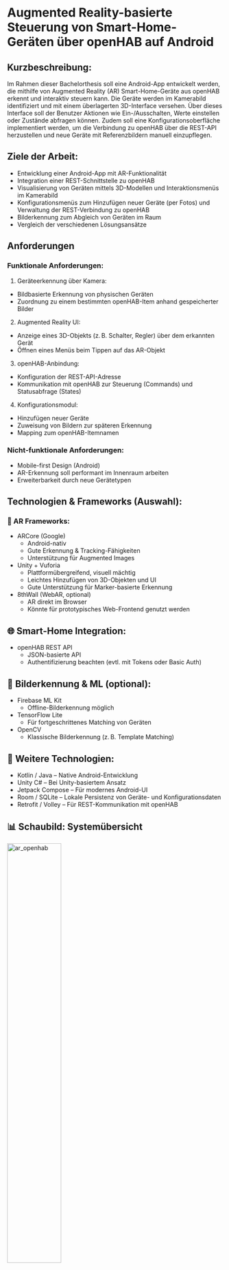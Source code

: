 # Augmented Reality-basierte Steuerung von Smart-Home-Geräten über openHAB auf Android

## Kurzbeschreibung:

Im Rahmen dieser Bachelorthesis soll eine Android-App entwickelt werden, die mithilfe von Augmented Reality (AR) Smart-Home-Geräte aus openHAB erkennt und interaktiv steuern kann. Die Geräte werden im Kamerabild identifiziert und mit einem überlagerten 3D-Interface versehen. Über dieses Interface soll der Benutzer Aktionen wie Ein-/Ausschalten, Werte einstellen oder Zustände abfragen können. Zudem soll eine Konfigurationsoberfläche implementiert werden, um die Verbindung zu openHAB über die REST-API herzustellen und neue Geräte mit Referenzbildern manuell einzupflegen.

## Ziele der Arbeit:

* Entwicklung einer Android-App mit AR-Funktionalität
* Integration einer REST-Schnittstelle zu openHAB
* Visualisierung von Geräten mittels 3D-Modellen und Interaktionsmenüs im Kamerabild
* Konfigurationsmenüs zum Hinzufügen neuer Geräte (per Fotos) und Verwaltung der REST-Verbindung zu openHAB
* Bilderkennung zum Abgleich von Geräten im Raum
* Vergleich der verschiedenen Lösungsansätze

## Anforderungen

### Funktionale Anforderungen:

1. Geräteerkennung über Kamera:
  * Bildbasierte Erkennung von physischen Geräten
  * Zuordnung zu einem bestimmten openHAB-Item anhand gespeicherter Bilder
2. Augmented Reality UI:
  * Anzeige eines 3D-Objekts (z. B. Schalter, Regler) über dem erkannten Gerät
  * Öffnen eines Menüs beim Tippen auf das AR-Objekt
3. openHAB-Anbindung:
  * Konfiguration der REST-API-Adresse
  * Kommunikation mit openHAB zur Steuerung (Commands) und Statusabfrage (States)
4. Konfigurationsmodul:
  * Hinzufügen neuer Geräte
  * Zuweisung von Bildern zur späteren Erkennung
  * Mapping zum openHAB-Itemnamen

### Nicht-funktionale Anforderungen:

* Mobile-first Design (Android)
* AR-Erkennung soll performant im Innenraum arbeiten
* Erweiterbarkeit durch neue Gerätetypen

## Technologien & Frameworks (Auswahl):

### 📱 AR Frameworks:

* ARCore (Google)
  * Android-nativ
  * Gute Erkennung & Tracking-Fähigkeiten
  * Unterstützung für Augmented Images
* Unity + Vuforia
  * Plattformübergreifend, visuell mächtig
  * Leichtes Hinzufügen von 3D-Objekten und UI
  * Gute Unterstützung für Marker-basierte Erkennung
* 8thWall (WebAR, optional)
  * AR direkt im Browser
  * Könnte für prototypisches Web-Frontend genutzt werden

## 🌐 Smart-Home Integration:

* openHAB REST API
  * JSON-basierte API
  * Authentifizierung beachten (evtl. mit Tokens oder Basic Auth)

## 🧠 Bilderkennung & ML (optional):

* Firebase ML Kit
  * Offline-Bilderkennung möglich
* TensorFlow Lite
  * Für fortgeschrittenes Matching von Geräten
* OpenCV
  * Klassische Bilderkennung (z. B. Template Matching)

## 🧰 Weitere Technologien:

* Kotlin / Java – Native Android-Entwicklung
* Unity C# – Bei Unity-basiertem Ansatz
* Jetpack Compose – Für modernes Android-UI
* Room / SQLite – Lokale Persistenz von Geräte- und Konfigurationsdaten
* Retrofit / Volley – Für REST-Kommunikation mit openHAB

## 📊 Schaubild: Systemübersicht

<img src="https://raw.githubusercontent.com/Michdo93/SmartHome-Ideen/refs/heads/main/screenshots/ar_openhab.png" alt="ar_openhab" width="50%">

## Systemaufbau

### openHAB Config UI

Eine einfache View, in der man die notwendigen Daten für die REST API von openHAB speichert. Man muss wählen können zwischen `Basic Authentication` oder `API Token`:

#### Basic Authentication

* Benutzername der openHAB-Instanz
* Passwort der openHAB-Instanz
* URL der openHAB-Instanz

#### API Token

* API-Token der openHAB-Instanz
* URL der openHAB-Instanz

##### Beispielhafte Implementierung

Die Konfigurations-UI ist ein zentraler Bestandteil deiner App, da sie die Kommunikation mit der openHAB-Instanz steuert.

1. Eine **UI-View** in Jetpack Compose (modernes Android UI)
2. Die dazugehörige **State-Verwaltung**
3. Die **Modellierung der Konfiguration**
4. Eine **Beispiel-Implementierung**, wie du den Header für REST-Anfragen erzeugst

---

###### 🧱 1. Datenmodell

```kotlin
data class OpenHabConfig(
    val url: String = "",
    val username: String = "",
    val password: String = "",
    val apiToken: String = "",
    val useApiToken: Boolean = false
)
```

---

###### 🎨 2. Jetpack Compose UI

```kotlin
@Composable
fun OpenHabConfigScreen(
    config: OpenHabConfig,
    onConfigChanged: (OpenHabConfig) -> Unit
) {
    var url by remember { mutableStateOf(config.url) }
    var username by remember { mutableStateOf(config.username) }
    var password by remember { mutableStateOf(config.password) }
    var apiToken by remember { mutableStateOf(config.apiToken) }
    var useApiToken by remember { mutableStateOf(config.useApiToken) }

    Column(modifier = Modifier.padding(16.dp)) {
        Text("Authentifizierungsmethode", style = MaterialTheme.typography.titleMedium)

        Row(verticalAlignment = Alignment.CenterVertically) {
            RadioButton(
                selected = !useApiToken,
                onClick = {
                    useApiToken = false
                    onConfigChanged(
                        config.copy(useApiToken = false)
                    )
                }
            )
            Text("Basic Auth")

            Spacer(modifier = Modifier.width(16.dp))

            RadioButton(
                selected = useApiToken,
                onClick = {
                    useApiToken = true
                    onConfigChanged(
                        config.copy(useApiToken = true)
                    )
                }
            )
            Text("API Token")
        }

        Spacer(modifier = Modifier.height(16.dp))

        OutlinedTextField(
            value = url,
            onValueChange = {
                url = it
                onConfigChanged(config.copy(url = url))
            },
            label = { Text("URL der openHAB-Instanz") },
            singleLine = true,
            modifier = Modifier.fillMaxWidth()
        )

        if (useApiToken) {
            OutlinedTextField(
                value = apiToken,
                onValueChange = {
                    apiToken = it
                    onConfigChanged(config.copy(apiToken = apiToken))
                },
                label = { Text("API Token") },
                singleLine = true,
                modifier = Modifier.fillMaxWidth()
            )
        } else {
            OutlinedTextField(
                value = username,
                onValueChange = {
                    username = it
                    onConfigChanged(config.copy(username = username))
                },
                label = { Text("Benutzername") },
                singleLine = true,
                modifier = Modifier.fillMaxWidth()
            )
            OutlinedTextField(
                value = password,
                onValueChange = {
                    password = it
                    onConfigChanged(config.copy(password = password))
                },
                label = { Text("Passwort") },
                singleLine = true,
                visualTransformation = PasswordVisualTransformation(),
                modifier = Modifier.fillMaxWidth()
            )
        }
    }
}
```

---

###### 🔑 3. Header-Generierung für REST-Anfragen

Nutze diese Funktion, um den passenden Auth-Header abhängig von der gewählten Methode zu erzeugen:

```kotlin
fun getAuthHeader(config: OpenHabConfig): Map<String, String> {
    return if (config.useApiToken) {
        mapOf("Authorization" to "Bearer ${config.apiToken}")
    } else {
        val credentials = "${config.username}:${config.password}"
        val encoded = Base64.encodeToString(credentials.toByteArray(), Base64.NO_WRAP)
        mapOf("Authorization" to "Basic $encoded")
    }
}
```

---

###### 💾 4. Speicherung in `SharedPreferences` oder Room

Du kannst diese Konfiguration entweder in Room speichern (z. B. als Singleton-Tabelle) **oder einfacher über SharedPreferences**:

```kotlin
fun saveOpenHabConfig(context: Context, config: OpenHabConfig) {
    val prefs = context.getSharedPreferences("openhab_prefs", Context.MODE_PRIVATE)
    prefs.edit().apply {
        putString("url", config.url)
        putString("username", config.username)
        putString("password", config.password)
        putString("apiToken", config.apiToken)
        putBoolean("useApiToken", config.useApiToken)
        apply()
    }
}

fun loadOpenHabConfig(context: Context): OpenHabConfig {
    val prefs = context.getSharedPreferences("openhab_prefs", Context.MODE_PRIVATE)
    return OpenHabConfig(
        url = prefs.getString("url", "") ?: "",
        username = prefs.getString("username", "") ?: "",
        password = prefs.getString("password", "") ?: "",
        apiToken = prefs.getString("apiToken", "") ?: "",
        useApiToken = prefs.getBoolean("useApiToken", false)
    )
}
```

---

###### ✅ Ergebnis

Mit dieser Lösung kannst du:

* Zwischen Basic Auth und API Token umschalten
* Die openHAB-Zugangsdaten sicher verwalten
* Diese Daten zur Authentifizierung bei REST-Calls verwenden

### AR-Szene mit Kamerastream und 3D UI-Overlay mit Menü

Eine View, in der man sieht, was die Kamera des Smartphones zeigt. Sobald man über ein 3D-Objekt fährt, welches bedient werden kann, öffnet sich in dieser View ein Frame mit der Bedienung zu diesem Gerät. Das 3D-Objekt kann bspw. mit Unity erstellt sein und durch die Anbindung von Vuforia über ein Mapping erkannt werden. Damit dies funktioniert, müsste man die trainierte Datenbank von Vuforia bei neu hinzugefügten Geräte ebenfalls aktualisieren. Ebenfalls zu überlegen ist, dass für die App grundlegend fertige 3D-Objekte in Unity schon vorgefertigt sind, damit wenn ein Gerät auch erkannt wird, dieses 3D-Objekt angezeigt werden kann. In der Gerätedatenbank müsste man dann diesem Gerät ein 3D-Objekt und Bilder zur Erkennung im Kamerastream hinzufügen. Als Alternative kann bspw. auch ARCore verwendet werden.

In der AR-Szene mit Kamerastream soll hauptsächlich ein Gerätematching stattfinden. Das bedeutet, die Kamera muss einen Vergleich mit der Gerätedatenbank machen. Wenn ein Gerät zugeordnet werden kann, dann kann über den dort ebenfalls gespeicherten Itemnamen die openHAB REST API den Status von Items dieses Gerätes anzeigen und es gleichzeitig ermöglichen, Commands an Items dieses Gerätes zu senden. Am besten fragt man das Group-Item ab oder gibt vor, dass nur ein Itemname gespeichert werden kann und dass dieses Item vom Item Type Group sein muss.

Über die REST-API erhält man außerdem dann zu jedem Item in dieser Group, deren Item Types, deren State Description und deren Command Description. Anhand dieser Informationen lässt sich ein Fragment erzeugen, welches entsprechend den Item-State wiedergibt und die Command-Bedienmöglichkeiten bereit stellt.

Wichtige für die Bedienung von openHAB Items ist, dass die Item Types immer gleich bedient werden können. Heißt hier kann man auch Vorlagen (Templates) und Klassen anlegen, die man dann wieder verwendet.

### Gerätedatenbank

Klassischerweise implementiert man hier `CRUD`-Operationen

* CREATE
  * Man hat ein Formular, bei dem man den Namen des Geräts angibt und den Itemnamen für das openHAB Group Item.
  * Man hat je Gerät eine eigene Galerie an Bilder.
    * Ich muss mindestens ein Bild zu jedem Gerät schießen.
    * Vielleicht macht irgendwo ein Limit von 4-6 Bilder Sinn.
    * Die Bilder müssen für ein Training verwendet werden können.
* READ
  * Wird beim Gerätematching in der AR-Szene benötigt.
* UPDATE
  * Man kann jederzeit zu dem Gerät den Namen anpassen oder auch den Itemnamen ändern.
  * Man kann jederzeit zu dem Gerät Bilder wieder löschen, neue hinzufügen oder "ersetzen". 
* DELETE
  * Man kann Geräte auch wieder komplett löschen.
    * Heißt sowohl die Bilder, als auch der Name und Itemname verschwinden aus der Datenbank. 

Wozu benötigt man alle CRUD-Methoden?

* In deinem Smart Home kann man immer wieder mal alte Geräte durch neuere ersetzen.
* In deinem Smart Home kann man die Namensgebungsstruktur seiner Items anpassen.
* In deinem Smart Home kannst du neue Geräte hinzufügen.
* In deinem Smart Home kannst du alte Geräte entfernen, ohne sie durch neuere zu ersetzen.
* Du kannst versehentlich dich auch mal bei einem Gerät vertan haben und das falsche fotografiert haben bzw. bei einem fotografierten Gerät gedacht haben, dass dessen Name anders sei (z. B. mehrere gleiche Lampen).
* ...

Ein Smart Home System bleibt selten konstant. Man richtet es ja nicht nur ein einziges mal ein und über 20-30 Jahren sind alle Geräte gleich!

Das Speichern der Bilder für deine Gerätedatenbank ist ein zentraler Aspekt deines Projekts – vor allem, wenn du Geräte durch Bildabgleich erkennen willst. Hier ist ein Überblick über mögliche Optionen, deren Vor- und Nachteile sowie ein Vorschlag für den Aufbau deiner Gerätedatenbank inklusive Bildspeicherung.

#### 📦 **Wie und wo die Bilder gespeichert werden können**

##### 🟢 **1. Speicherung in SQLite mit Pfad-Referenz (empfohlen)**

**Vorgehen:**

* Du speicherst die Bilder **als Dateien im internen Speicher oder App-spezifischen Speicher** (z. B. `/data/data/<package>/files/devices/`).
* In der SQLite-Datenbank speicherst du **nur den Pfad zum Bild**, zusammen mit anderen Gerätedaten.

**Vorteile:**

* Geringere Datenbankgröße
* Schnellere Zugriffszeiten
* Einfach zu verwalten und backupfähig
* Gute Integration in bestehende Android-Architektur

**Nachteile:**

* Zusätzliche File-Management-Logik notwendig

---

##### 🔴 **2. Speicherung direkt als BLOB in SQLite**

**Vorgehen:**

* Das Bild (z. B. JPEG oder PNG) wird als **Byte-Array** direkt in einem BLOB-Feld in SQLite gespeichert.

**Vorteile:**

* Alles in einer Datei (praktisch für kleine Datenmengen)
* Kein extra File-System-Handling

**Nachteile:**

* Datenbank kann sehr groß und träge werden
* Längere Ladezeiten bei vielen Geräten/Bildern

➡ **Nur sinnvoll für sehr kleine Bildmengen oder Prototyping**

---

##### 🟡 **3. Speicherung über ContentProvider oder MediaStore (optional/fortgeschritten)**

* Für öffentlich zugängliche Bilder (z. B. wenn du willst, dass der User sie auch in seiner Galerie sieht)
* Aufwändiger und meist nicht notwendig, wenn alles in der App bleibt

---

#### 🧩 **Vorgeschlagene Datenbankstruktur (SQLite mit Pfad zu Bilddateien)**

```sql
Tabelle: devices

| id  | name         | openhab_item_id | image_paths                     |
|-----|--------------|------------------|---------------------------------|
| 1   | Wohnzimmerlampe | Switch_Light_1 | /files/devices/lamp1_1.jpg;... |
```

**Feldbeschreibung:**

* `id`: Primärschlüssel
* `name`: Anzeigename des Geräts
* `openhab_item_id`: Name des Items in der openHAB REST-API
* `image_paths`: Semikolon-getrennte Liste von Pfaden zu gespeicherten Bildern (alternativ: eigene Tabelle für Bilder)

---

#### 🔄 **Alternative: Normalisierte Struktur**

Falls du mehrere Bilder je Gerät hast und du sauber bleiben willst:

```sql
Tabelle: devices
| id  | name         | openhab_item_id |
|-----|--------------|------------------|
| 1   | Wohnzimmerlampe | Switch_Light_1 |

Tabelle: device_images
| id  | device_id | image_path                    |
|-----|-----------|-------------------------------|
| 1   | 1         | /files/devices/lamp1_1.jpg    |
| 2   | 1         | /files/devices/lamp1_2.jpg    |
```

➡ Diese Struktur ist besser skalierbar und sauberer im Zugriff.

---

#### 🔧 **Wie speicherst du ein Bild in Kotlin/Android?**

##### Speichern eines Bildes im Dateisystem:

```kotlin
fun saveBitmapToInternalStorage(context: Context, bitmap: Bitmap, filename: String): String {
    val file = File(context.filesDir, filename)
    FileOutputStream(file).use { out ->
        bitmap.compress(Bitmap.CompressFormat.PNG, 100, out)
    }
    return file.absolutePath
}
```

##### Speichern des Pfads in SQLite:

Mit `Room` oder klassisch mit `SQLiteOpenHelper`.

---

#### 📌 Empfehlung für dein Projekt

| Kriterium               | Empfehlung                              |
| ----------------------- | --------------------------------------- |
| Anzahl Bilder < 50      | SQLite mit Pfad oder sogar BLOB möglich |
| Anzahl Bilder > 50–100+ | SQLite mit Pfad & File-System           |
| Zukunftssicherheit      | Normalisierte Struktur mit Bildtabelle  |
| Performance wichtig     | Pfadbasierte Speicherung                |

---

Gerne! Hier ist ein vollständiges **Room-Datenbankmodell** für dein AR/openHAB-Projekt mit Unterstützung für:

* Geräteverwaltung
* Mehrere Bilder pro Gerät (Referenzbilder)
* Speicherung der Bildpfade im Dateisystem

---

#### 📦 **1. Datenbankstruktur (Room)**

##### 🗂 `DeviceEntity.kt`

```kotlin
import androidx.room.Entity
import androidx.room.PrimaryKey

@Entity(tableName = "devices")
data class DeviceEntity(
    @PrimaryKey(autoGenerate = true) val id: Long = 0,
    val name: String,
    val openhabItemId: String
)
```

---

##### 🖼 `DeviceImageEntity.kt`

```kotlin
import androidx.room.Entity
import androidx.room.ForeignKey
import androidx.room.PrimaryKey

@Entity(
    tableName = "device_images",
    foreignKeys = [ForeignKey(
        entity = DeviceEntity::class,
        parentColumns = ["id"],
        childColumns = ["deviceId"],
        onDelete = ForeignKey.CASCADE
    )]
)
data class DeviceImageEntity(
    @PrimaryKey(autoGenerate = true) val id: Long = 0,
    val deviceId: Long,
    val imagePath: String // z. B. /data/data/.../files/devices/lamp1_1.jpg
)
```

---

#### 🔁 **2. DAO-Interfaces**

##### `DeviceDao.kt`

```kotlin
import androidx.room.*
import kotlinx.coroutines.flow.Flow

@Dao
interface DeviceDao {

    @Insert(onConflict = OnConflictStrategy.REPLACE)
    suspend fun insertDevice(device: DeviceEntity): Long

    @Query("SELECT * FROM devices")
    fun getAllDevices(): Flow<List<DeviceEntity>>

    @Query("SELECT * FROM devices WHERE id = :id")
    suspend fun getDeviceById(id: Long): DeviceEntity?
}
```

---

##### `DeviceImageDao.kt`

```kotlin
import androidx.room.*

@Dao
interface DeviceImageDao {

    @Insert(onConflict = OnConflictStrategy.REPLACE)
    suspend fun insertImage(image: DeviceImageEntity): Long

    @Query("SELECT * FROM device_images WHERE deviceId = :deviceId")
    suspend fun getImagesForDevice(deviceId: Long): List<DeviceImageEntity>

    @Delete
    suspend fun deleteImage(image: DeviceImageEntity)
}
```

---

#### 🧩 **3. Datenbank-Klasse**

##### `AppDatabase.kt`

```kotlin
import androidx.room.Database
import androidx.room.RoomDatabase

@Database(entities = [DeviceEntity::class, DeviceImageEntity::class], version = 1)
abstract class AppDatabase : RoomDatabase() {
    abstract fun deviceDao(): DeviceDao
    abstract fun deviceImageDao(): DeviceImageDao
}
```

---

#### 🚀 **4. Nutzung in deiner App (z. B. ViewModel oder Repository)**

```kotlin
val db = Room.databaseBuilder(
    context,
    AppDatabase::class.java,
    "device_database"
).build()

val newDevice = DeviceEntity(name = "Wohnzimmerlampe", openhabItemId = "Light_Livingroom")
val deviceId = db.deviceDao().insertDevice(newDevice)

val imagePath = saveBitmapToInternalStorage(context, bitmap, "lamp1_1.jpg")
db.deviceImageDao().insertImage(DeviceImageEntity(deviceId = deviceId, imagePath = imagePath))
```

---

#### ✅ Vorteile dieser Lösung

* Skalierbar: Beliebig viele Bilder pro Gerät
* Sicher: Geräte und Bilder sind logisch verknüpft
* Kompatibel: Ideal für AR mit Bildvergleich
* Persistenz: Einfach zu sichern oder exportieren

---

## Mögliche AR-Vorgehensweise

### Unity + Vuforia

Wenn du **Unity + Vuforia** verwenden möchtest, um eine **AR-App für openHAB-Gerätesteuerung** zu bauen (basierend auf Bild-Tracking + REST-Steuerung), ist hier ein kompletter Überblick, wie du schrittweise vorgehen solltest:

---

#### 🧩 **1. Voraussetzungen**

* **Unity Hub** installiert
* **Unity Version** (z. B. 2021.3 LTS oder 2022.x) mit Android Build Support
* **Vuforia Engine** (kostenlos, benötigt Developer License Key)
* Android-Smartphone zum Testen
* openHAB-Instanz mit aktivierter REST-API (Standard bei openHAB 2/3/4)

---

#### 🏗️ **2. Unity-Projekt einrichten**

##### 🔧 Unity Setup

1. Neues Unity-Projekt erstellen (3D Template)
2. In Unity:

   * `File` → `Build Settings` → `Android` auswählen und `Switch Platform`
   * `Player Settings`:

     * `Minimum API Level`: Android 8.0 oder höher
     * `XR Settings`: Haken bei `Vuforia Augmented Reality Supported`

##### 📦 Vuforia Engine einbinden

1. Öffne `Edit > Project Settings > XR Plug-in Management`
2. Aktiviere unter Android den **Vuforia AR Support**
3. Erstelle dir bei [developer.vuforia.com](https://developer.vuforia.com/) ein Konto
4. Erzeuge einen **License Key**
5. In Unity:

   * Öffne das `Vuforia Configuration` Fenster (`Window > Vuforia Engine > Configuration`)
   * Füge deinen License Key ein

---

#### 🎯 **3. Bildziel(e) festlegen (Target Images)**

##### Vuforia Target Manager

1. Gehe zu: [Vuforia Target Manager](https://developer.vuforia.com/target-manager)
2. Erstelle eine **Device Database**
3. Lade Referenzbilder (Fotos deiner echten Geräte) hoch
4. Lade die Datenbank für **Unity** als `.unitypackage` herunter und importiere sie

##### In Unity:

1. Ziehe ein **ARCamera**-Prefab in deine Szene (`GameObject > Vuforia Engine > AR Camera`)
2. Füge ein **ImageTarget** hinzu (`GameObject > Vuforia Engine > Image Target`)
3. Wähle dein Bildziel aus der importierten Datenbank aus

---

#### 🖼️ **4. UI & Steuerung über openHAB**

##### a) 3D UI als Menü über dem Gerät

1. Füge ein **Canvas** als Child des `ImageTarget` hinzu (z. B. World Space)
2. Erstelle darauf Buttons (z. B. "Licht an", "Licht aus")

##### b) Steuerung über HTTP (UnityWebRequest)

```csharp
using UnityEngine;
using UnityEngine.Networking;
using System.Text;

public class OpenHabController : MonoBehaviour
{
    public string openHabUrl = "http://192.168.1.10:8080";
    public string itemName = "Light_Livingroom";
    public string authToken = ""; // Optional

    public void SwitchOn()
    {
        SendCommand("ON");
    }

    public void SwitchOff()
    {
        SendCommand("OFF");
    }

    void SendCommand(string command)
    {
        StartCoroutine(SendCommandCoroutine(command));
    }

    IEnumerator SendCommandCoroutine(string command)
    {
        var url = $"{openHabUrl}/rest/items/{itemName}";
        var request = new UnityWebRequest(url, "POST");
        byte[] bodyRaw = Encoding.UTF8.GetBytes(command);
        request.uploadHandler = new UploadHandlerRaw(bodyRaw);
        request.downloadHandler = new DownloadHandlerBuffer();
        request.SetRequestHeader("Content-Type", "text/plain");

        if (!string.IsNullOrEmpty(authToken))
            request.SetRequestHeader("Authorization", $"Bearer {authToken}");

        yield return request.SendWebRequest();

        if (request.result == UnityWebRequest.Result.Success)
            Debug.Log("Command sent: " + command);
        else
            Debug.LogError("Error: " + request.error);
    }
}
```

Dann die `SwitchOn()` / `SwitchOff()`-Funktionen über Buttons aufrufen.

---

#### 🗃️ **5. Gerätekonfiguration & Daten speichern**

* Du kannst eine eigene JSON-Datei mit Geräten + Bildzuordnungen speichern
* Oder in Unity z. B. `PlayerPrefs` oder `Application.persistentDataPath` verwenden
* Optional: Externe SQLite-Datenbank (z. B. über [SQLite for Unity](https://assetstore.unity.com/packages/tools/input-management/sqlite-kit-57402))

---

#### 📱 **6. App Build auf Android**

1. `File > Build Settings > Android`
2. Szene hinzufügen und `Build & Run`
3. Android-Gerät muss USB-Debugging aktiviert haben

---

#### ✅ Zusammenfassung: Was du brauchst

| Aufgabe                       | Tool / Technik              |
| ----------------------------- | --------------------------- |
| AR-Kamera & Tracking          | Vuforia + ImageTargets      |
| UI zur Steuerung              | Unity Canvas (World Space)  |
| REST-Steuerung openHAB        | UnityWebRequest             |
| Konfiguration speichern       | PlayerPrefs oder JSON       |
| Bilddatenbank für AR-Tracking | Vuforia Target Manager      |
| Authentifizierung             | HTTP-Header (Token / Basic) |

---

Du kannst **aktuelle Bilder aus deiner App verwenden**, um sie **zur Laufzeit** als **Image Targets in Vuforia** zu verwenden – **aber mit Einschränkungen**.

##### 🔍 Problem: Vuforia unterstützt **nur zur Compile-Zeit eingebundene Image Targets** direkt

Standardmäßig funktioniert Vuforia nur mit **vordefinierten Target-Datenbanken**, die du vorher über den **Vuforia Target Manager** erstellst und in Unity importierst.

---

#### ✅ Optionen zur Nutzung von **aktuellen Bildern aus deiner App**

##### 🟡 **Option 1: Vuforia Model Targets / Cloud Recognition (nur mit Lizenz & Server)**

Vuforia bietet:

* **Cloud Recognition**: Du kannst Bilder aus der App an Vuforia-Server schicken → wird dort mit deiner Cloud-Datenbank abgeglichen
* ➕ Funktioniert zur Laufzeit
* ➖ Erfordert Vuforia Cloud Lizenz (kostenpflichtig)

➡️ [Vuforia Cloud Recognition Info](https://library.vuforia.com/articles/Solution/How-To-Use-Cloud-Recognition)

---

##### 🟢 **Option 2: Alternativen mit ARCore + ML/AI Matching (ohne Vuforia)**

Wenn du unbedingt **eigene Bilder zur Laufzeit hinzufügen willst**, dann wäre dieser Weg flexibler:

| Baustein                       | Beschreibung                                           |
| ------------------------------ | ------------------------------------------------------ |
| **ARCore**                     | Erkennt reale Umgebung (ohne fixe Targets)             |
| **ML Kit / TensorFlow Lite**   | Für Bildvergleich / Gerätematching zur Laufzeit        |
| **Eigene Bilderdatenbank**     | SQLite oder Room (Name + Item-ID + Referenzbilder)     |
| **CameraX / Bitmap-Vergleich** | Fotos aus Kamera mit gespeicherten Bildern vergleichen |

Damit kannst du:

* Ein Gerät live fotografieren
* Mit deinen gespeicherten Geräten (und deren Bildern) vergleichen
* Bei Übereinstimmung → UI anzeigen + openHAB steuern

---

##### 🔴 **Was nicht geht (ohne Tricks):**

> Du kannst **nicht** direkt ein `ImageTarget` in Vuforia zur Laufzeit mit einem **neuen Bild aus deiner App** definieren.

---

#### 🧠 Fazit: Was tun?

| Ziel                                       | Lösung                                      | Aufwand               |
| ------------------------------------------ | ------------------------------------------- | --------------------- |
| **Bilder zur Laufzeit erkennen & steuern** | 👉 ARCore + eigenes Matching (z. B. ML Kit) | mittel                |
| **Vordefinierte Geräte erkennen**          | 👉 Vuforia + ImageTargets                   | gering                |
| **Cloud-Erkennung mit Bildern**            | 👉 Vuforia Cloud                            | hoch, kostenpflichtig |

Anders ausgedrückt:

Mit Unity + Vuforia kann man zumindest als kostenlose Android App nur eine Anwendung explizit für ein einziges Smart Home entwickeln. Man muss gezielt diese App maßschneidern, dass es genau in diesem Smart Home funktioniert. Wälzt man die Kosten der Cloud auf den Endnutzer ab, könnte man zumindest eine App entwickeln, mit der zum Teil während der Bedienung der App neue Geräte hinzugefügt und trainiert werden könnten.

---

## ARCore und Machine Learning

Super Entscheidung! 🎯 Mit **ARCore & ML (z. B. ML Kit oder TensorFlow Lite)** baust du eine **flexible AR-App**, bei der du:

* eigene Bilder aus der App verwenden kannst (z. B. Geräte live fotografieren),
* Geräte anhand dieser Bilder wiedererkennst (via Machine Learning),
* und dann in der AR-Szene passende Steuer-UI über das erkannte Objekt legst (z. B. „Licht einschalten“ via openHAB REST).

---

### 🧠 Architekturüberblick

```
+----------------------------+
|        Android App        |
|---------------------------|
|  ARCore (Kamera/Tracking) |
|  CameraX (Live-Foto)      |
|  ML-Modul (Bildvergleich) |
|  Room (Gerätebilder)      |
|  openHAB REST-Client      |
+----------------------------+
          |
          ↓
[AR-Szene erkennt Objekt im Raum]
          ↓
[Übereinstimmung mit Gerätedatenbank]
          ↓
[Overlay-Menü für Steuerung]
```

---

### 📱 Beispiel-Ablauf in deiner App

1. **Gerät registrieren**

   * Du machst 3–5 Fotos vom Gerät (z. B. Steckdose)
   * Vergibst Name + openHAB Item-ID
   * Die Bilder + Daten landen in einer `Room`-Datenbank

2. **Beim Durchlaufen des Raumes**

   * ARCore erkennt die Umgebung (Plane Detection + Pose Estimation)
   * Du nimmst laufend Bilder aus der Kamera (CameraX)
   * Die App vergleicht aktuelle Bilder mit gespeicherten Geräten per **Bildvergleich (ML)**

3. **Wenn ein Gerät erkannt wurde**

   * Es erscheint ein Menü-Overlay (z. B. 3D-Knopf in der AR-Szene)
   * Per Klick wird ein openHAB-REST-Befehl gesendet (z. B. „ON“)

---

### 🧰 Technologien, die du brauchst

| Zweck                  | Framework                                      | Hinweise                          |
| ---------------------- | ---------------------------------------------- | --------------------------------- |
| AR                     | [ARCore](https://developers.google.com/ar)     | z. B. Sceneform, ARCore Jetpack   |
| Kamera-Bilder          | CameraX                                        | Modern, leicht in Jetpack Compose |
| Bildvergleich          | ML Kit Image Labeling **oder** TensorFlow Lite | ML Kit einfacher für Start        |
| Datenbank Gerätebilder | Room (SQLite)                                  | Name, Item-ID, Bildpfade          |
| REST API zu openHAB    | Retrofit                                       | Mit Basic/Auth Token              |
| UI/Overlays            | Jetpack Compose + AR Anchor Nodes              | Overlay im Raum rendern           |

---

### 🧪 ML-Vergleich: Wie geht das?

#### ✅ **Einfache Lösung mit ML Kit (kein eigenes Modell nötig)**

ML Kit kann:

* Label in Bildern erkennen (z. B. „Lampe“, „Steckdose“)
* Custom Image Classification (mit eigenem Modell oder Aufklebern)

Alternativen:

* **Eigenes TinyML-Modell** trainieren (z. B. mit [Teachable Machine](https://teachablemachine.withgoogle.com/))
* Export als `.tflite`
* Einbinden mit TensorFlow Lite Interpreter

---

### 🧩 Gerätemodell in Room (Beispiel)

```kotlin
@Entity(tableName = "devices")
data class DeviceEntity(
    @PrimaryKey(autoGenerate = true) val id: Int = 0,
    val name: String,
    val itemId: String,
    val label: String,
)

@Entity(tableName = "device_images")
data class DeviceImageEntity(
    @PrimaryKey(autoGenerate = true) val id: Int = 0,
    val deviceId: Int,
    val imagePath: String // lokal gespeichertes JPEG
)
```

---

### 🧠 Workflow in Code (vereinfacht)

```kotlin
// Schritt 1: Bild aufnehmen
val photo = cameraX.takePicture()

// Schritt 2: Durch ML-Kit schicken
val result = mlModel.classify(photo)

// Schritt 3: Prüfen ob Label mit einem bekannten Gerät übereinstimmt
val matchedDevice = deviceDao.getByLabel(result.label)

// Schritt 4: Falls Gerät erkannt, UI anzeigen
if (matchedDevice != null) {
    showOverlayMenuForDevice(matchedDevice)
}
```

---

### 📦 Projektstruktur (Android-Kotlin)

```
com.yourapp.aropenhab
│
├── data/
│   └── room/
│       ├── DeviceDao.kt
│       ├── DeviceEntity.kt
│       └── AppDatabase.kt
│
├── ar/
│   └── ARSceneManager.kt  ← ARCore & Anchors
│
├── ml/
│   └── DeviceClassifier.kt ← TensorFlow Lite Wrapper oder ML Kit
│
├── ui/
│   ├── DeviceConfigScreen.kt ← Compose UI zur Geräteverwaltung
│   └── AROverlayMenu.kt
│
└── network/
    └── OpenHabClient.kt  ← REST-Client mit Retrofit
```

---

### ✅ Vorteile dieses Ansatzes:

* Du kannst **beliebige neue Geräte** hinzufügen (Fotos in der App)
* Kein manuelles Hochladen zu Vuforia nötig
* Du bist **nicht auf vordefinierte Targets beschränkt**
* Kompatibel mit lokalen ML-Modellen (offline möglich!)

---

Großartig! Hier ist dein vollständiger Leitfaden für die Erstellung einer **Android AR-App**, die mithilfe von **ARCore**, **Machine Learning (ML Kit oder TensorFlow Lite)** und **Sceneform** Geräte erkennt und über **openHAB** steuert.

---

#### 🔨 1. Vollständiges Beispielprojekt

Ein umfassendes Beispielprojekt, das ARCore mit ML Kit integriert, findest du im offiziellen Google-Beispiel:

👉 [ARCore ML Sample (GitHub)](https://github.com/googlesamples/arcore-ml-sample)

Dieses Projekt demonstriert, wie man ARCore verwendet, um Kamera-Frames zu erfassen, ML Kit zur Objekterkennung einzusetzen und Ergebnisse in der AR-Szene darzustellen. Es ist in Kotlin geschrieben und bietet eine solide Grundlage für deine Anwendung.

---

#### 🧪 2. Bildvergleich mit ML Kit oder Teachable Machine (TensorFlow Lite)

##### Option A: ML Kit

**ML Kit** bietet eine einfache Möglichkeit, Objekte in Bildern zu erkennen:

* **Vorteile**:

  * Einfache Integration in Android-Apps
  * Echtzeit-Erkennung
  * Offline-Funktionalität

* **Implementierung**:

  * Verwende ML Kits Objekterkennungs- und Tracking-API
  * Integriere die API in deine App, um Objekte in Kamera-Frames zu erkennen

👉 [ML Kit Objekterkennung Codelab](https://codelabs.developers.google.com/mlkit-android-odt)

##### Option B: Teachable Machine mit TensorFlow Lite

**Teachable Machine** ermöglicht es dir, ein benutzerdefiniertes Modell zu erstellen:

* **Schritte**:

  1. Gehe zu [Teachable Machine](https://teachablemachine.withgoogle.com/)
  2. Erstelle ein neues Bildprojekt
  3. Lade Bilder deiner Geräte hoch und trainiere das Modell
  4. Exportiere das Modell im TensorFlow Lite-Format
  5. Integriere das `.tflite`-Modell in deine Android-App

* **Implementierung**:

  * Verwende TensorFlow Lite Interpreter, um das Modell in deiner App zu nutzen
  * Verarbeite Kamera-Frames und führe Inferenz durch, um Geräte zu erkennen

👉 [Teachable Machine Android Integration Tutorial](https://medium.com/geekculture/build-a-custom-image-classification-android-app-using-teachable-machine-f60b197eaa90)

---

#### 🧱 3. Live-Overlay mit Sceneform oder ARCore Jetpack

**Sceneform** ermöglicht es, 3D-Modelle in AR-Szenen darzustellen:

* **Implementierung**:

  * Verwende `ArFragment` für die AR-Sitzung
  * Erstelle `AnchorNode` und `TransformableNode`, um 3D-Modelle an erkannte Positionen zu binden
  * Füge UI-Elemente (z. B. Buttons) hinzu, um Geräte über openHAB zu steuern

👉 [Sceneform Samples](https://developers.google.com/sceneform/develop/samples)

**Hinweis**: Sceneform wird nicht mehr aktiv gepflegt, funktioniert aber weiterhin für viele Anwendungen. Alternativ kannst du OpenGL oder andere 3D-Rendering-Engines in Betracht ziehen.

---

#### 📦 Projektstruktur

```
com.yourapp.aropenhab
│
├── data/
│   └── room/
│       ├── DeviceDao.kt
│       ├── DeviceEntity.kt
│       └── AppDatabase.kt
│
├── ar/
│   └── ARSceneManager.kt  ← ARCore & Anchors
│
├── ml/
│   └── DeviceClassifier.kt ← TensorFlow Lite Wrapper oder ML Kit
│
├── ui/
│   ├── DeviceConfigScreen.kt ← Compose UI zur Geräteverwaltung
│   └── AROverlayMenu.kt
│
└── network/
    └── OpenHabClient.kt  ← REST-Client mit Retrofit
```

## Handy trainiert selbst

Wenn du möchtest, dass dein **Handy selbstständig trainiert**, dann sprichst du von **On-Device Training**, also:

> 📱 Dein Android-Gerät **lernt eigenständig** neue Geräte zu erkennen – direkt aus der App heraus, ohne externes Training am PC oder Cloud.

Das ist technisch **sehr anspruchsvoll**, aber **machbar** mit modernen ML-Frameworks wie **TensorFlow Lite + Model Personalization**.

---

#### 🔍 Was bedeutet „das Handy trainiert selbst“?

Das bedeutet, deine App:

1. 📷 Nimmt **Fotos von einem neuen Gerät** auf
2. 🧠 **Trainiert ein Modell direkt auf dem Gerät** (online learning)
3. 💾 Speichert dieses Modell oder die erlernten Merkmale
4. 🔍 Nutzt es später, um ähnliche Geräte automatisch zu erkennen

---

#### 🛠️ Technologien dafür

| Aufgabe                     | Framework                                 | Status                     |
| --------------------------- | ----------------------------------------- | -------------------------- |
| On-Device Training          | **TensorFlow Lite + Personalization SDK** | ✅ (offiziell, stabil)      |
| Edge-Training für Bilder    | **MediaPipe + TFLite**                    | 🟡 (erfordert Optimierung) |
| Persistente Modellanpassung | Custom Classifier Layer                   | ✅                          |

---

#### 🧱 Architektur für On-Device Learning

```
+---------------------------+
|     Android AR App        |
|---------------------------|
| ARCore (Umgebung)         |
| CameraX (Live-Fotos)      |
| TFLite Model (mobil)      |
| Training-Modul (lokal)    | ← Nutzer trainiert per Foto
| Geräte-Datenbank (Room)   |
| openHAB-REST Integration  |
+---------------------------+
```

---

#### ✅ Vorgehen Schritt für Schritt

##### 1. 📸 Fotos aufnehmen vom neuen Gerät

```kotlin
// z.B. 5 Bilder aufnehmen
val imageList = takePhotoSeries(deviceName)
```

##### 2. 🧠 Custom-Training auf dem Gerät starten

Du trainierst nicht das komplette Modell, sondern nur die **letzte Klassifikationsschicht** (Transfer Learning).

###### Beispiel mit TensorFlow Lite Model Personalization:

```kotlin
val classifier = PersonalizedImageClassifier(context)
classifier.train(deviceName, imageList)
```

🔧 Es nutzt:

* MobileNet oder EfficientNet als Basis
* Die neuen Bilder nur für Feintuning (Last Layer)

##### 3. 💾 Modell speichern oder erweitern

```kotlin
classifier.saveModel(context, "trained_model.tflite")
```

Oder dynamisch im RAM halten und später anpassen.

##### 4. 🔍 Inferenz: Gerät erkennen

```kotlin
val prediction = classifier.predict(liveCameraFrame)
if (prediction.label == "Steckdose") {
   showAROverlay("Steckdose", position)
}
```

---

#### 🧪 Tools für dich

| Tool                                                                                                           | Beschreibung                   | Link |
| -------------------------------------------------------------------------------------------------------------- | ------------------------------ | ---- |
| [TFLite Model Maker](https://www.tensorflow.org/lite/tutorials/model_maker_image_classification)               | Modell trainieren              | ✅    |
| [TFLite Model Personalization](https://www.tensorflow.org/lite/performance/model_personalization)              | On-Device-Training             | ✅    |
| [MediaPipe AutoML Training](https://developers.google.com/mediapipe/solutions/vision/image_classifier/android) | Visual Classifier mit Training | 🟡   |

---

#### 📦 Beispielhafte Kotlin-Klassenstruktur

```kotlin
class DeviceTrainer(context: Context) {
    fun trainDevice(name: String, images: List<Bitmap>) { ... }
    fun predictDevice(image: Bitmap): String { ... }
    fun saveModel(name: String): Boolean { ... }
}
```

---

#### Grundgerüst

Das Grundgerüst für die App:

```
// Datei: DeviceTrainer.kt
package com.example.aropenhab.ml

import android.content.Context
import android.graphics.Bitmap
import org.tensorflow.lite.task.vision.classifier.ImageClassifier
import org.tensorflow.lite.support.image.TensorImage
import java.util.*

class DeviceTrainer(private val context: Context) {

    private var classifier: ImageClassifier? = null

    init {
        // Modell laden (z. B. MobileNet V1 via Model Personalization)
        val options = ImageClassifier.ImageClassifierOptions.builder()
            .setMaxResults(1)
            .build()
        classifier = ImageClassifier.createFromFileAndOptions(
            context,
            "mobilenet_v1.tflite", // Dummy-Modell, ersetzbar
            options
        )
    }

    fun predictDevice(bitmap: Bitmap): String {
        val image = TensorImage.fromBitmap(bitmap)
        val results = classifier?.classify(image)
        return results?.firstOrNull()?.categories?.firstOrNull()?.label ?: "Unknown"
    }

    fun trainDevice(name: String, images: List<Bitmap>) {
        // Hier müsstest du ein Personalization-Modul ergänzen,
        // z. B. mit TFLite Model Maker (mobilen Support bauen)
        // Pseudocode für Erweiterung:
        // model.updateWithImages(name, images)
    }

    fun saveModel(name: String): Boolean {
        // Speicher-Logik implementieren, z. B. exportiertes tflite-Modell
        return false
    }
}
```

* Kotlin-Klasse `DeviceTrainer.kt`
* Ladefunktion für ein Basis-Modell (MobileNet V1)
* Bildklassifizierung per `ImageClassifier`
* Platzhalter für On-Device-Training (erweiterbar mit Model Personalization)

---

## 🔜 Nächste Schritte:

1. 📂 Projektstruktur (Android Studio)
2. 📷 Kamera-Integration (CameraX)
3. 🧠 TFLite Model Maker/Personalization für dynamisches Training
4. 🌐 openHAB REST-Aufrufe zur Steuerung

Soll ich nun auch:

* Die `CameraX`-Integration einbauen?
* Das Live-Bildklassifizierungs-Overlay mit Jetpack Compose oder Sceneform machen?
* Eine UI für das Gerätekonfigurations-Training erstellen?

Sag einfach z. B. „Ja, bitte Kamera & UI hinzufügen“.

